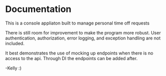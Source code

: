 # Documentation

This is a console appliaton built to manage personal time off requests

There is still room for improvement to make the program more robust. User authentication, authorization, error logging, and exception handling are not included. 

It best demonstrates the use of mocking up endpoints when there is no access to the api. Through DI the endpoints can be added after.

-Kelly :)
